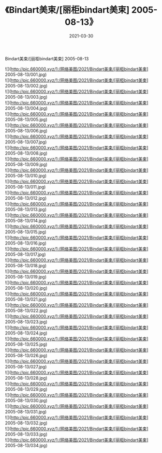 ﻿---
layout: post
title:  《Bindart美束/[丽柜bindart美束] 2005-08-13》
date:   2021-03-30
img: http://pic.660000.xyz/1:/网络美图/2021/Bindart美束/[丽柜bindart美束] 2005-08-13/000.jpg
categories: [美女, 清纯, 唯美]
---

Bindart美束/[丽柜bindart美束] 2005-08-13

 ![](http://pic.660000.xyz/1:/网络美图/2021/Bindart美束/[丽柜bindart美束] 2005-08-13/001.jpg) <br>![](http://pic.660000.xyz/1:/网络美图/2021/Bindart美束/[丽柜bindart美束] 2005-08-13/002.jpg) <br>![](http://pic.660000.xyz/1:/网络美图/2021/Bindart美束/[丽柜bindart美束] 2005-08-13/003.jpg) <br>![](http://pic.660000.xyz/1:/网络美图/2021/Bindart美束/[丽柜bindart美束] 2005-08-13/004.jpg) <br>![](http://pic.660000.xyz/1:/网络美图/2021/Bindart美束/[丽柜bindart美束] 2005-08-13/005.jpg) <br>![](http://pic.660000.xyz/1:/网络美图/2021/Bindart美束/[丽柜bindart美束] 2005-08-13/006.jpg) <br>![](http://pic.660000.xyz/1:/网络美图/2021/Bindart美束/[丽柜bindart美束] 2005-08-13/007.jpg) <br>![](http://pic.660000.xyz/1:/网络美图/2021/Bindart美束/[丽柜bindart美束] 2005-08-13/008.jpg) <br>![](http://pic.660000.xyz/1:/网络美图/2021/Bindart美束/[丽柜bindart美束] 2005-08-13/009.jpg) <br>![](http://pic.660000.xyz/1:/网络美图/2021/Bindart美束/[丽柜bindart美束] 2005-08-13/010.jpg) <br>![](http://pic.660000.xyz/1:/网络美图/2021/Bindart美束/[丽柜bindart美束] 2005-08-13/011.jpg) <br>![](http://pic.660000.xyz/1:/网络美图/2021/Bindart美束/[丽柜bindart美束] 2005-08-13/012.jpg) <br>![](http://pic.660000.xyz/1:/网络美图/2021/Bindart美束/[丽柜bindart美束] 2005-08-13/013.jpg) <br>![](http://pic.660000.xyz/1:/网络美图/2021/Bindart美束/[丽柜bindart美束] 2005-08-13/014.jpg) <br>![](http://pic.660000.xyz/1:/网络美图/2021/Bindart美束/[丽柜bindart美束] 2005-08-13/015.jpg) <br>![](http://pic.660000.xyz/1:/网络美图/2021/Bindart美束/[丽柜bindart美束] 2005-08-13/016.jpg) <br>![](http://pic.660000.xyz/1:/网络美图/2021/Bindart美束/[丽柜bindart美束] 2005-08-13/017.jpg) <br>![](http://pic.660000.xyz/1:/网络美图/2021/Bindart美束/[丽柜bindart美束] 2005-08-13/018.jpg) <br>![](http://pic.660000.xyz/1:/网络美图/2021/Bindart美束/[丽柜bindart美束] 2005-08-13/019.jpg) <br>![](http://pic.660000.xyz/1:/网络美图/2021/Bindart美束/[丽柜bindart美束] 2005-08-13/020.jpg) <br>![](http://pic.660000.xyz/1:/网络美图/2021/Bindart美束/[丽柜bindart美束] 2005-08-13/021.jpg) <br>![](http://pic.660000.xyz/1:/网络美图/2021/Bindart美束/[丽柜bindart美束] 2005-08-13/022.jpg) <br>![](http://pic.660000.xyz/1:/网络美图/2021/Bindart美束/[丽柜bindart美束] 2005-08-13/023.jpg) <br>![](http://pic.660000.xyz/1:/网络美图/2021/Bindart美束/[丽柜bindart美束] 2005-08-13/024.jpg) <br>![](http://pic.660000.xyz/1:/网络美图/2021/Bindart美束/[丽柜bindart美束] 2005-08-13/025.jpg) <br>![](http://pic.660000.xyz/1:/网络美图/2021/Bindart美束/[丽柜bindart美束] 2005-08-13/026.jpg) <br>![](http://pic.660000.xyz/1:/网络美图/2021/Bindart美束/[丽柜bindart美束] 2005-08-13/027.jpg) <br>![](http://pic.660000.xyz/1:/网络美图/2021/Bindart美束/[丽柜bindart美束] 2005-08-13/028.jpg) <br>![](http://pic.660000.xyz/1:/网络美图/2021/Bindart美束/[丽柜bindart美束] 2005-08-13/029.jpg) <br>![](http://pic.660000.xyz/1:/网络美图/2021/Bindart美束/[丽柜bindart美束] 2005-08-13/030.jpg) <br>![](http://pic.660000.xyz/1:/网络美图/2021/Bindart美束/[丽柜bindart美束] 2005-08-13/031.jpg) <br>![](http://pic.660000.xyz/1:/网络美图/2021/Bindart美束/[丽柜bindart美束] 2005-08-13/032.jpg) <br>![](http://pic.660000.xyz/1:/网络美图/2021/Bindart美束/[丽柜bindart美束] 2005-08-13/033.jpg) <br>![](http://pic.660000.xyz/1:/网络美图/2021/Bindart美束/[丽柜bindart美束] 2005-08-13/034.jpg) <br>